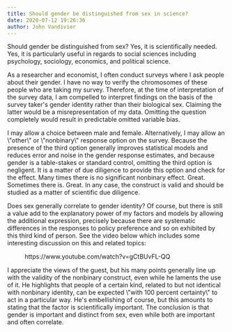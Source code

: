 ```yaml
---
title: Should gender be distinguished from sex in science?
date: 2020-07-12 19:26:36
author: John Vandivier
---
```




<!-- wp:paragraph -->
<p>Should gender be distinguished from sex? Yes, it is scientifically needed. Yes, it is particularly useful in regards to social sciences including psychology, sociology, economics, and political science.</p>
<!-- /wp:paragraph -->

<!-- wp:paragraph -->
<p>As a researcher and economist, I often conduct surveys where I ask people about their gender. I have no way to verify the chromosomes of these people who are taking my survey. Therefore, at the time of interpretation of the survey data, I am compelled to interpret findings on the basis of the survey taker's gender identity rather than their biological sex. Claiming the latter would be a misrepresentation of my data. Omitting the question completely would result in predictable omitted variable bias.</p>
<!-- /wp:paragraph -->

<!-- wp:paragraph -->
<p>I may allow a choice between male and female. Alternatively, I may allow an \"other\" or \"nonbinary\" response option on the survey. Because the presence of the third option generally improves statistical models and reduces error and noise in the gender response estimates, and because gender is a table-stakes or standard control, omitting the third option is negligent. It is a matter of due diligence to provide this option and check for the effect. Many times there is no significant nonbinary effect. Great. Sometimes there is. Great. In any case, the construct is valid and should be studied as a matter of scientific due diligence.</p>
<!-- /wp:paragraph -->

<!-- wp:paragraph -->
<p>Does sex generally correlate to gender identity? Of course, but there is still a value add to the explanatory power of my factors and models by allowing the additional expression, precisely because there are systematic differences in the responses to policy preference and so on exhibited by this third kind of person. See the video below which includes some interesting discussion on this and related topics:</p>
<!-- /wp:paragraph -->

<!-- wp:core-embed/youtube {\"url\":\"https://www.youtube.com/watch?v=gCtBUvFL-QQ\",\"type\":\"video\",\"providerNameSlug\":\"youtube\",\"className\":\"wp-embed-aspect-16-9 wp-has-aspect-ratio\"} -->
<figure class=\"wp-block-embed-youtube wp-block-embed is-type-video is-provider-youtube wp-embed-aspect-16-9 wp-has-aspect-ratio\"><div class=\"wp-block-embed__wrapper\">
https://www.youtube.com/watch?v=gCtBUvFL-QQ
</div></figure>
<!-- /wp:core-embed/youtube -->

<!-- wp:paragraph -->
<p>I appreciate the views of the guest, but his many points generally line up with the validity of the nonbinary construct, even while he laments the use of it. He highlights that people of a certain kind, related to but not identical with nonbinary identity, can be expected \"with 100 percent certainty\" to act in a particular way. He's embellishing of course, but this amounts to stating that the factor is scientifically important. The conclusion is that gender is important and distinct from sex, even while both are important and often correlate.</p>
<!-- /wp:paragraph -->
